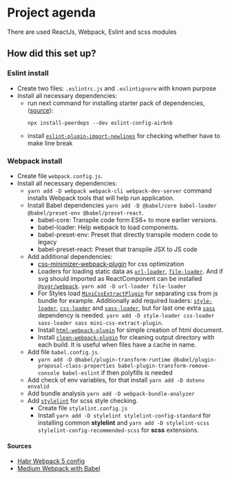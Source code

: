 # Project agenda

There are used ReactJs, Webpack, Eslint and scss modules

## How did this set up?

### Eslint install 
- Create two files: `.eslintrc.js` and `.eslintignore` with known purpose
- Install all necessary dependencies:
  - run next command for installing starter pack of dependencies, ([source](https://www.npmjs.com/package/eslint-config-airbnb)):
    ``` console
    npx install-peerdeps --dev eslint-config-airbnb
    ```
  - install [`eslint-plugin-import-newlines`](https://www.npmjs.com/package/eslint-plugin-import-newlines) for checking whether have to make line break

### Webpack install
- Create file `webpack.config.js`.
- Install all necessary dependencies:
  - `yarn add -D webpack webpack-cli webpack-dev-server` command installs Webpack tools that will help run application. 
  - Install Babel dependencies `yarn add -D @babel/core babel-loader @babel/preset-env @babel/preset-react`.
    - babel-core: Transpile code form ES6+ to more earlier versions.
    - babel-loader: Help webpack to load components. 
    - babel-preset-env: Preset that directly transpile modern code to legacy
    - babel-preset-react: Preset that transpile JSX to JS code
  - Add additional dependencies: 
    - [css-minimizer-webpack-plugin](https://webpack.js.org/plugins/css-minimizer-webpack-plugin/) for css optimization
    - Loaders for loading static data as [`url-loader`](https://v4.webpack.js.org/loaders/url-loader/), [`file-loader`](https://v4.webpack.js.org/loaders/file-loader/). And if svg should imported as ReactComponent can be installed [`@svgr/webpack`](https://www.npmjs.com/package/@svgr/webpack). `yarn add -D url-loader file-loader`
    - For Styles load [`MiniCssExtractPlugin`](https://webpack.js.org/plugins/mini-css-extract-plugin/) for separating css from js bundle for example. Additionally add required loaders: [`style-loader`](https://webpack.js.org/loaders/style-loader/), [`css-loader`](https://webpack.js.org/loaders/css-loader/) and [`sass-loader`](https://webpack.js.org/loaders/sass-loader/), but for last one extra [`sass`](https://www.npmjs.com/package/sass) dependency is needed. `yarn add -D style-loader css-loader sass-loader sass mini-css-extract-plugin`.
    - Install [`html-webpack-plugin`](https://github.com/jantimon/html-webpack-plugin) for simple creation of html document.
    - Install [`clean-webpack-plugin`](https://www.npmjs.com/package/clean-webpack-plugin) for cleaning output directory with each build. It is useful when files have a cache in name.
  - Add file `babel.config.js`.
    - `yarn add -D @babel/plugin-transform-runtime @babel/plugin-proposal-class-properties babel-plugin-transform-remove-console babel-eslint` if then polyfills is needed
  - Add check of env variables, for that install `yarn add -D dotenv envalid` 
  - Add bundle analysis `yarn add -D webpack-bundle-analyzer`
  - Add [`stylelint`](https://stylelint.io/) for scss style checking.
    - Create file `stylelint.config.js`
    - Install `yarn add -D stylelint stylelint-config-standard` for installing common __stylelint__ and `yarn add -D stylelint-scss stylelint-config-recommended-scss` for __scss__ extensions.
#### Sources
- [Habr Webpack 5 config](https://habr.com/ru/post/524260/)
- [Medium Webpack with Babel](https://medium.com/nuances-of-programming/%D0%BA%D0%B0%D0%BA-%D1%81-%D0%BD%D1%83%D0%BB%D1%8F-%D1%81%D0%BE%D0%B7%D0%B4%D0%B0%D1%82%D1%8C-%D0%BF%D1%80%D0%BE%D0%B5%D0%BA%D1%82-%D0%BD%D0%B0-react-%D0%B8%D1%81%D0%BF%D0%BE%D0%BB%D1%8C%D0%B7%D1%83%D1%8F-webpack-4-%D0%B8-babel-172c256d228)

